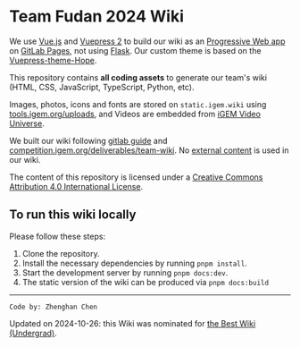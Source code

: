 # Team Fudan 2024 Wiki

We use [Vue.js](https://vuejs.org/) and [Vuepress 2](https://vuepress.vuejs.org/) to build our wiki as an [Progressive Web app](https://developer.mozilla.org/en-US/docs/Web/Progressive_web_apps) on [GitLab Pages](https://docs.gitlab.com/ee/user/project/pages/), not using [Flask](https://palletsprojects.com/p/flask/). Our custom theme is based on the [Vuepress-theme-Hope](https://theme-hope.vuejs.press/).

This repository contains **all coding assets** to generate our team's wiki (HTML, CSS, JavaScript, TypeScript, Python, etc).

Images, photos, icons and fonts are stored on `static.igem.wiki` using [tools.igem.org/uploads](https://tools.igem.org/uploads), and Videos are embedded from [iGEM Video Universe](https://video.igem.org).

We built our wiki following [gitlab guide](https://tools.igem.org/wiki/gitlab-guide) and [competition.igem.org/deliverables/team-wiki](https://competition.igem.org/deliverables/team-wiki). No [external content](https://tools.igem.org/wiki/external-content-check) is used in our wiki.

The content of this repository is licensed under a [Creative Commons Attribution 4.0 International License](https://creativecommons.org/licenses/by/4.0/).

## To run this wiki locally

Please follow these steps:

1. Clone the repository.
2. Install the necessary dependencies by running `pnpm install`.
3. Start the development server by running `pnpm docs:dev`.
4. The static version of the wiki can be produced via `pnpm docs:build`

----
`Code by: Zhenghan Chen`

Updated on 2024-10-26: this Wiki was nominated for [the Best Wiki (Undergrad)](https://jamboree.igem.org/2024/results?scroll=Best%20Wiki#special-prizes).